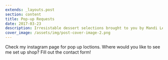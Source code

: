 ```yaml
---
extends: _layouts.post
section: content
title: Pop-up Requests
date: 2017-03-23
description: Irresistable dessert selections brought to you by Mandi Lee
cover_image: /assets/img/post-cover-image-2.png
---
```


Check my instagram page for pop up loctions. Where would you like to see me set up shop? Fill out the contact form!